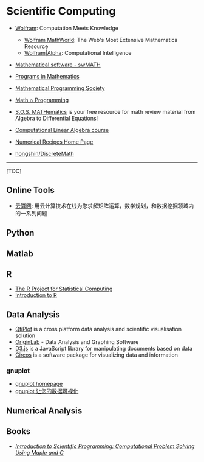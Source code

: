 # Scientific Computing

* [Wolfram](http://www.wolfram.com): Computation Meets Knowledge
  - [Wolfram MathWorld](http://mathworld.wolfram.com): The Web's Most Extensive Mathematics Resource
  - [Wolfram|Alpha](https://www.wolframalpha.com/): Computational Intelligence
* [Mathematical software - swMATH](https://www.swmath.org/)

* [Programs in Mathematics](https://www.mathprograms.org)
* [Mathematical Programming Society](http://www.mathprog.org/)
* [Math ∩ Programming](https://jeremykun.com/)

* [S.O.S. MATHematics](http://www.sosmath.com) is your free resource for math review material from Algebra to Differential Equations!

* [Computational Linear Algebra course](https://www.fast.ai/2017/07/17/num-lin-alg/)
* [Numerical Recipes Home Page](http://numerical.recipes/)
* [hongshin/DiscreteMath](https://github.com/hongshin/DiscreteMath)

------

[TOC]

## Online Tools

* [云算网](http://www.yunsuan.info): 用云计算技术在线为您求解矩阵运算，数学规划，和数据挖掘领域内的一系列问题

## Python

## Matlab

## R

* [The R Project for Statistical Computing](https://www.r-project.org/)
* [Introduction to R](http://ramnathv.github.io/pycon2014-r/)

## Data Analysis

* [QtiPlot](https://www.qtiplot.com/) is a cross platform data analysis and scientific visualisation solution
* [OriginLab](https://www.originlab.com/) - Data Analysis and Graphing Software
* [D3.js](https://d3js.org/) is a JavaScript library for manipulating documents based on data
* [Circos](http://circos.ca/) is a software package for visualizing data and information

### gnuplot

* [gnuplot homepage](http://www.gnuplot.info/)
* [gnuplot 让您的数据可视化](https://www.ibm.com/developerworks/cn/linux/l-gnuplot/)

## Numerical Analysis

## Books

* *[Introduction to Scientific Programming: Computational Problem Solving Using Maple and C](https://www.cs.utah.edu/~zachary/IntroSciProg.html)*
